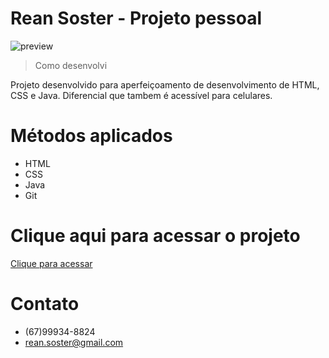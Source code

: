 # Rean Soster - Projeto pessoal 
![preview](./screenshot.png)

> Como desenvolvi

Projeto desenvolvido para aperfeiçoamento de desenvolvimento de HTML, CSS e Java. Diferencial que tambem é acessível para celulares.

# Métodos aplicados 

- HTML
- CSS
- Java 
- Git 

# Clique aqui para acessar o projeto 
[Clique para acessar](https://reansoster.github.io/projeto2/)

# Contato 

- (67)99934-8824
- rean.soster@gmail.com
